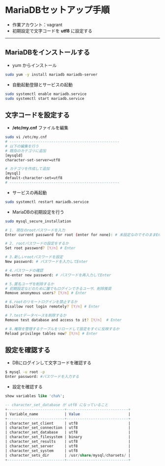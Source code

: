 # MariaDBセットアップ手順  

* 作業アカウント：vagrant
* 初期設定で文字コードを __utf8__ に設定する

***

## MariaDBをインストールする  

* yum からインストール

```bash
sudo yum -y install mariadb mariadb-server
```

* 自動起動登録とサービスの起動

```bash
sudo systemctl enable mariadb.service
sudo systemctl start mariadb.service
```

## 文字コードを設定する  

* __/etc/my.cnf__ ファイルを編集

```bash
sudo vi /etc/my.cnf
# --------------------------------------------------
# 以下の編集を行う
# 既存のカテゴリに追加
[mysqld]
character-set-server=utf8

# カテゴリを作成して追加
[mysql]
default-character-set=utf8
# --------------------------------------------------
```

* サービスの再起動

```bash
sudo systemctl restart mariadb.service
```

* MariaDBの初期設定を行う

```bash
sudo mysql_secure_installation

# 1. 現在のrootパスワードを入力
Enter current password for root (enter for none): # 未設定なのでそのままEnter

# 2. rootパスワードの設定をするか
Set root password? [Y/n] # Enter

# 3.新しいrootパスワードを設定
New password: # パスワードを入力してEnter

# 4.パスワードの確認
Re-enter new password: # パスワードを再入力してEnter

# 5.匿名ユーザを削除するか
# 初期設定などのために誰でもログインできるユーザ、削除推奨
Remove anonymous users? [Y/n] # Enter

# 6.rootのリモートログインを禁止するか
Disallow root login remotely? [Y/n] # Enter

# 7.testデータベースを削除するか
Remove test database and access to it? [Y/n]  # Enter

# 8.権限を管理するテーブルをリロードして設定をすぐに反映するか
Reload privilege tables now? [Y/n] # Enter
```

## 設定を確認する  

* DBにログインして文字コードを確認する

```bash
$ mysql -u root -p
Enter password: #パスワードを入力する
```

* 設定を確認する

```sql
show variables like 'cha%';

-- character_set_database が utf8 になっていること
+--------------------------+----------------------------+
| Variable_name            | Value                      |
+--------------------------+----------------------------+
| character_set_client     | utf8                       |
| character_set_connection | utf8                       |
| character_set_database   | utf8                       |
| character_set_filesystem | binary                     |
| character_set_results    | utf8                       |
| character_set_server     | utf8                       |
| character_set_system     | utf8                       |
| character_sets_dir       | /usr/share/mysql/charsets/ |
+--------------------------+----------------------------+
```
